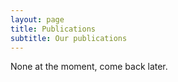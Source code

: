 ```yaml
---
layout: page
title: Publications
subtitle: Our publications
---
```


None at the moment, come back later.
